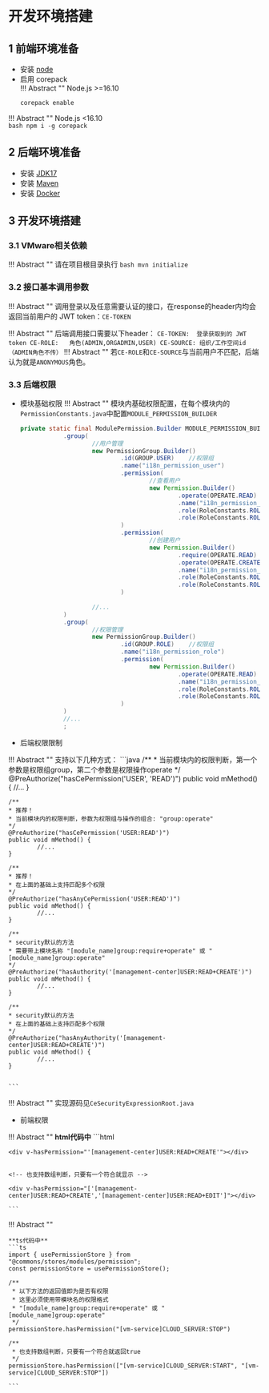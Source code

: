 # 开发环境搭建

## 1 前端环境准备

- 安装 [node](https://nodejs.org/)
- 启用 corepack  
!!! Abstract ""
    Node.js >=16.10
    ```bash
    corepack enable
    ```
!!! Abstract ""
    Node.js <16.10  
    ```bash
    npm i -g corepack
    ```


## 2 后端环境准备

- 安装 [JDK17](https://www.oracle.com/java/technologies/javase/jdk17-archive-downloads.html)
- 安装 [Maven](https://maven.apache.org/download.cgi)
- 安装 [Docker](https://www.docker.com/)


## 3 开发环境搭建

### 3.1 VMware相关依赖

!!! Abstract ""
    请在项目根目录执行
    ``` bash
    mvn initialize
    ```

### 3.2 接口基本调用参数

!!! Abstract ""
    调用登录以及任意需要认证的接口，在response的header内均会返回当前用户的 JWT token：`CE-TOKEN`

!!! Abstract ""
    后端调用接口需要以下header：
    ```
    CE-TOKEN:  登录获取到的 JWT token
    CE-ROLE:   角色(ADMIN,ORGADMIN,USER)
    CE-SOURCE: 组织/工作空间id（ADMIN角色不传）
    ```
!!! Abstract ""
    若`CE-ROLE`和`CE-SOURCE`与当前用户不匹配，后端认为就是`ANONYMOUS`角色。


### 3.3 后端权限

- 模块基础权限 
!!! Abstract ""
    模块内基础权限配置，在每个模块内的`PermissionConstants.java`中配置`MODULE_PERMISSION_BUILDER`

    ```java
    private static final ModulePermission.Builder MODULE_PERMISSION_BUILDER = new ModulePermission.Builder()
                .group(
                        //用户管理
                        new PermissionGroup.Builder()
                                .id(GROUP.USER)    //权限组
                                .name("i18n_permission_user")
                                .permission(
                                        //查看用户
                                        new Permission.Builder()
                                                .operate(OPERATE.READ)    //权限操作
                                                .name("i18n_permission_user_read")
                                                .role(RoleConstants.ROLE.ADMIN)    //生效的角色
                                                .role(RoleConstants.ROLE.ORGADMIN)
                                )
                                .permission(
                                        //创建用户
                                        new Permission.Builder()
                                                .require(OPERATE.READ)      //该权限的基础权限
                                                .operate(OPERATE.CREATE)    //权限操作
                                                .name("i18n_permission_user_create")
                                                .role(RoleConstants.ROLE.ADMIN)    //生效的角色
                                                .role(RoleConstants.ROLE.ORGADMIN)
                                )
                                
                        //...
                )
                .group(
                        //权限管理
                        new PermissionGroup.Builder()
                                .id(GROUP.ROLE)    //权限组
                                .name("i18n_permission_role")
                                .permission(
                                        new Permission.Builder()
                                                .operate(OPERATE.READ)
                                                .name("i18n_permission_role_read")
                                                .role(RoleConstants.ROLE.ADMIN)
                                                .role(RoleConstants.ROLE.ORGADMIN)
                                )
                )
                //...
                ;


    ```

- 后端权限限制

!!! Abstract ""
    支持以下几种方式：
    ```java
    /**
    * 当前模块内的权限判断，第一个参数是权限组group，第二个参数是权限操作operate
    */
    @PreAuthorize("hasCePermission('USER', 'READ')")
    public void mMethod() {
            //...
    }

    /**
    * 推荐！
    * 当前模块内的权限判断，参数为权限组与操作的组合: "group:operate"
    */
    @PreAuthorize("hasCePermission('USER:READ')")
    public void mMethod() {
            //...
    }

    /**
    * 推荐！
    * 在上面的基础上支持匹配多个权限
    */
    @PreAuthorize("hasAnyCePermission('USER:READ')")
    public void mMethod() {
            //...
    }

    /**
    * security默认的方法
    * 需要带上模块名称 "[module_name]group:require+operate" 或 "[module_name]group:operate"
    */
    @PreAuthorize("hasAuthority('[management-center]USER:READ+CREATE')")
    public void mMethod() {
            //...
    }

    /**
    * security默认的方法
    * 在上面的基础上支持匹配多个权限
    */
    @PreAuthorize("hasAnyAuthority('[management-center]USER:READ+CREATE')")
    public void mMethod() {
            //...
    }


    ```
!!! Abstract ""
    实现源码见`CeSecurityExpressionRoot.java`

-  前端权限


!!! Abstract ""
    **html代码中**
    ```html
    <!--
        这里必须使用带模块名的权限格式
        "[module_name]group:require+operate" 或 "[module_name]group:operate"
    -->

    <div v-hasPermission="'[management-center]USER:READ+CREATE'"></div>


    <!-- 也支持数组判断，只要有一个符合就显示 -->

    <div v-hasPermission="['[management-center]USER:READ+CREATE','[management-center]USER:READ+EDIT']"></div>

    ```
!!! Abstract ""

    **ts代码中** 
    ```ts
    import { usePermissionStore } from "@commons/stores/modules/permission";
    const permissionStore = usePermissionStore();

    /**
     * 以下方法的返回值即为是否有权限 
     * 这里必须使用带模块名的权限格式
     * "[module_name]group:require+operate" 或 "[module_name]group:operate"
     */
    permissionStore.hasPermission("[vm-service]CLOUD_SERVER:STOP")

    /**
     * 也支持数组判断，只要有一个符合就返回true
     */
    permissionStore.hasPermission(["[vm-service]CLOUD_SERVER:START", "[vm-service]CLOUD_SERVER:STOP"])

    ```